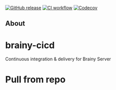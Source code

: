 [![GitHub release](https://img.shields.io/github/release/sjexpos/brainy-cicd.svg?style=flat-square)](https://github.com/sjexpos/brainy-cicd/releases/latest)
[![CI workflow](https://img.shields.io/github/actions/workflow/status/sjexpos/brainy-cicd/ci.yaml?branch=main&label=ci&logo=github&style=flat-square)](https://github.com/sjexpos/brainy-cicd/actions?workflow=ci)
[![Codecov](https://img.shields.io/codecov/c/github/sjexpos/brainy-cicd?logo=codecov&style=flat-square)](https://codecov.io/gh/sjexpos/brainy-cicd)

## About



# brainy-cicd

Continuous integration &amp; delivery for Brainy Server


# Pull from repo
